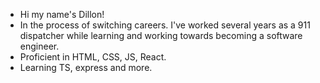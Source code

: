 - Hi my name's Dillon!
- In the process of switching careers. I've worked several years as a 911 dispatcher while learning and working towards becoming a software engineer.
- Proficient in HTML, CSS, JS, React.
- Learning TS, express and more.

<!---
Dillonpw/Dillonpw is a ✨ special ✨ repository because its `README.md` (this file) appears on your GitHub profile.
You can click the Preview link to take a look at your changes.
--->
